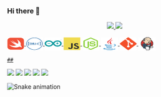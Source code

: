 ### Hi there 👋

<!--
**AnTonhoLAB/AnTonhoLAB** is a ✨ _special_ ✨ repository because its `README.md` (this file) appears on your GitHub profile.

Here are some ideas to get you started:

- 🔭 I’m currently working on ...
- 🌱 I’m currently learning ...
- 👯 I’m looking to collaborate on ...
- 🤔 I’m looking for help with ...
- 💬 Ask me about ...
- 📫 How to reach me: ...
- 😄 Pronouns: ...
- ⚡ Fun fact: ...
-->
<div align="center">
  <a href="https://github.com/AnTonhoLAB">
  <img height="180em" src="https://github-readme-stats.vercel.app/api?username=AnTonhoLAB&show_icons=true&theme=cobalt&include_all_commits=true&count_private=true"/>
  <img height="180em" src="https://github-readme-stats.vercel.app/api/top-langs/?username=AnTonhoLAB&layout=compact&langs_count=7&theme=cobalt"/>
</div>

  
<div style="display: inline_block"><br>
  <img align="center" alt="swift" height="30" width="40" src="https://raw.githubusercontent.com/devicons/devicon/master/icons/swift/swift-original.svg">
  <img align="center" alt="objc" height="30" width="40" src="https://raw.githubusercontent.com/devicons/devicon/master/icons/objectivec/objectivec-plain.svg">
  <img align="center" alt="arduino" height="30" width="40" src="https://raw.githubusercontent.com/devicons/devicon/master/icons/arduino/arduino-original.svg">
  <img align="center" alt="js" height="30" width="40" src="https://raw.githubusercontent.com/devicons/devicon/master/icons/javascript/javascript-original.svg">
  <img align="center" alt="node" height="30" width="40" src="https://raw.githubusercontent.com/devicons/devicon/master/icons/nodejs/nodejs-original.svg">
  <img align="center" alt="java" height="30" width="40" src="https://raw.githubusercontent.com/devicons/devicon/master/icons/java/java-original.svg">
  <img align="center" alt="git" height="30" width="40" src="https://raw.githubusercontent.com/devicons/devicon/master/icons/git/git-original.svg">
  <img align="center" alt="jenks" height="30" width="40" src="https://raw.githubusercontent.com/devicons/devicon/master/icons/jenkins/jenkins-original.svg">
</div>

    ##
  
<div> 
  <a href="https://www.youtube.com/channel/UC9LsqbQH0RINyf1WhzZxPnA" target="_blank"><img src="https://img.shields.io/badge/YouTube-FF0000?style=for-the-badge&logo=youtube&logoColor=white" target="_blank"></a>
  <a href="https://www.instagram.com/antonholab/" target="_blank"><img src="https://img.shields.io/badge/-Instagram-%23E4405F?style=for-the-badge&logo=instagram&logoColor=white" target="_blank"></a>
 	<a href="https://www.twitch.tv/antonholab" target="_blank"><img src="https://img.shields.io/badge/Twitch-9146FF?style=for-the-badge&logo=twitch&logoColor=white" target="_blank"></a>
 <a href="https://discord.gg/c658ZJGjE2" target="_blank"><img src="https://img.shields.io/badge/Discord-7289DA?style=for-the-badge&logo=discord&logoColor=white" target="_blank"></a> 
  <a href="https://www.linkedin.com/in/georgegomees/" target="_blank"><img src="https://img.shields.io/badge/-LinkedIn-%230077B5?style=for-the-badge&logo=linkedin&logoColor=white" target="_blank"></a> 
 
  ![Snake animation](https://github.com/antonholab/antonholab/blob/output/github-contribution-grid-snake.svg)
 
</div>
